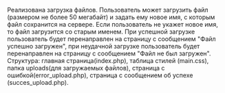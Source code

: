 Реализована загрузка файлов. Пользователь может загрузить файл (размером не более 50 мегабайт) и задать ему новое имя, с которым файл сохранится на сервере. Если пользователь не укажет новое имя, то файл загрузится со старым именем.
При успешной загрузке пользователь будет перенаправлен на страницу с сообщением "Файл успешно загружен", при неудачной загрузке пользователь будет перенаправлен на страницу с сообщением "Файл не был загружен".
Структура: главная страница(index.php), таблица стилей (main.css), папка uploads(для загружаемых файлов), страница с ошибкой(error_upload.php), страница с сообщением об успехе (succes_upload.php).
